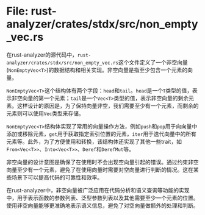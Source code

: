 # File: rust-analyzer/crates/stdx/src/non_empty_vec.rs

在rust-analyzer的源代码中，`rust-analyzer/crates/stdx/src/non_empty_vec.rs`这个文件定义了一个非空向量(`NonEmptyVec<T>`)的数据结构和相关实现。非空向量是指至少包含一个元素的向量。

`NonEmptyVec<T>`这个结构体有两个字段：`head`和`tail`。`head`是一个`T`类型的值，表示非空向量的第一个元素；`tail`是一个`Vec<T>`类型的值，表示非空向量的剩余元素。这样设计的原因是，为了保持向量非空，我们需要至少有一个元素，而剩余的元素则可以使用`Vec`类型来存储。

`NonEmptyVec<T>`结构体实现了常用的向量操作方法，例如`push`和`pop`用于向向量中添加或移除元素，`get`用于获取指定索引位置的元素，`iter`用于迭代向量中的所有元素等。此外，为了方便使用和转换，该结构体还实现了其他一些trait，如`From<Vec<T>>`、`Into<Vec<T>>`、`Deref`和`DerefMut`等。

非空向量的设计意图是确保了在使用时不会出现空向量引起的错误。通过约束非空向量至少有一个元素，避免了在使用向量时需要对空向量进行判断的情况。这在某些场景下可以提高代码的可靠性和效率。

在rust-analyzer中，非空向量被广泛应用在代码分析和语义查询等功能的实现中，用于表示函数的参数列表、泛型参数列表以及其他需要至少一个元素的位置。使用非空向量能够更准确地表示语义信息，避免了对空向量做额外的处理和判断。


